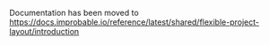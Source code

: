 Documentation has been moved to https://docs.improbable.io/reference/latest/shared/flexible-project-layout/introduction